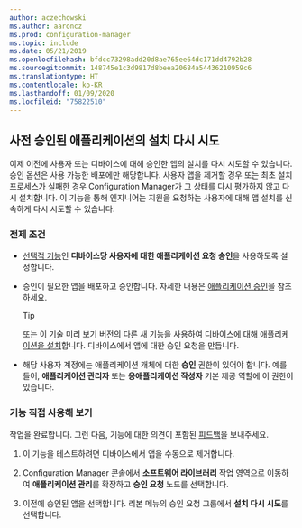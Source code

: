 ```yaml
---
author: aczechowski
ms.author: aaroncz
ms.prod: configuration-manager
ms.topic: include
ms.date: 05/21/2019
ms.openlocfilehash: bfdcc73298add20d8ae765ee64dc171dd4792b28
ms.sourcegitcommit: 148745e1c3d9817d8beea20684a54436210959c6
ms.translationtype: HT
ms.contentlocale: ko-KR
ms.lasthandoff: 01/09/2020
ms.locfileid: "75822510"
---
```

## <a name="bkmk_retry"></a>사전 승인된 애플리케이션의 설치 다시 시도

<!--4336307-->

이제 이전에 사용자 또는 디바이스에 대해 승인한 앱의 설치를 다시 시도할 수 있습니다. 승인 옵션은 사용 가능한 배포에만 해당합니다. 사용자 앱을 제거할 경우 또는 최초 설치 프로세스가 실패한 경우 Configuration Manager가 그 상태를 다시 평가하지 않고 다시 설치합니다. 이 기능을 통해 엔지니어는 지원을 요청하는 사용자에 대해 앱 설치를 신속하게 다시 시도할 수 있습니다.

### <a name="prerequisites"></a>전제 조건

- [선택적 기능](/sccm/core/servers/manage/install-in-console-updates#bkmk_options)인 **디바이스당 사용자에 대한 애플리케이션 요청 승인**을 사용하도록 설정합니다.  

- 승인이 필요한 앱을 배포하고 승인합니다. 자세한 내용은 [애플리케이션 승인](/sccm/apps/deploy-use/app-approval#bkmk_email-approve)을 참조하세요.  

    > [!Tip]  
    > 또는 이 기술 미리 보기 버전의 다른 새 기능을 사용하여 [디바이스에 대해 애플리케이션을 설치](#bkmk_device-app)합니다. 디바이스에서 앱에 대한 승인 요청을 만듭니다.  

- 해당 사용자 계정에는 애플리케이션 개체에 대한 **승인** 권한이 있어야 합니다. 예를 들어, **애플리케이션 관리자** 또는 **응애플리케이션 작성자** 기본 제공 역할에 이 권한이 있습니다.

### <a name="try-it-out"></a>기능 직접 사용해 보기

작업을 완료합니다. 그런 다음, 기능에 대한 의견이 포함된 [피드백](/sccm/core/understand/find-help#product-feedback)을 보내주세요.

1. 이 기능을 테스트하려면 디바이스에서 앱을 수동으로 제거합니다.

1. Configuration Manager 콘솔에서 **소프트웨어 라이브러리** 작업 영역으로 이동하여 **애플리케이션 관리**를 확장하고 **승인 요청** 노드를 선택합니다.

1. 이전에 승인된 앱을 선택합니다. 리본 메뉴의 승인 요청 그룹에서 **설치 다시 시도**를 선택합니다.
